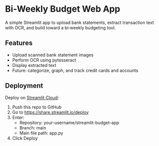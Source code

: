 # Bi‑Weekly Budget Web App

A simple Streamlit app to upload bank statements, extract transaction text with OCR, and build toward a bi‑weekly budgeting tool.

## Features

- Upload scanned bank statement images
- Perform OCR using pytesseract
- Display extracted text
- Future: categorize, graph, and track credit cards and accounts

## Deployment

Deploy on [Streamlit Cloud](https://streamlit.io/cloud):

1. Push this repo to GitHub
2. Go to https://share.streamlit.io/deploy
3. Enter:
   - Repository: your-username/streamlit-budget-app
   - Branch: main
   - Main file path: app.py
4. Click Deploy
